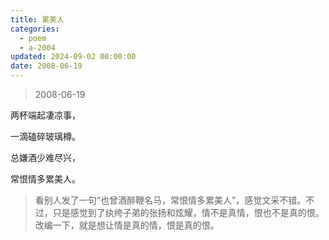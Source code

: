 ```yaml
---
title: 累美人
categories:
  - poem
  - a-2004
updated: 2024-09-02 00:00:00
date: 2008-06-19
---
```


> 2008-06-19

两杯端起凄凉事，

一滴磕碎玻璃樽。

总嫌酒少难尽兴，

常恨情多累美人。

> 看别人发了一句“也曾酒醉鞭名马，常恨情多累美人”，感觉文采不错。不过，只是感觉到了纨绔子弟的张扬和炫耀，情不是真情，恨也不是真的恨。改编一下，就是想让情是真的情，恨是真的恨。
